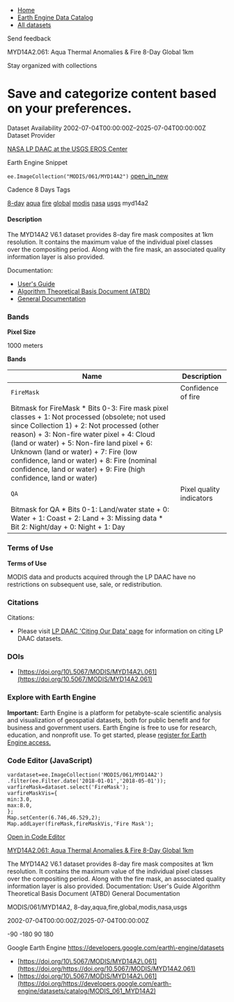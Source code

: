 



* [Home](https://developers.google.com/)
* [Earth Engine Data Catalog](https://developers.google.com/earth-engine/datasets)
* [All datasets](https://developers.google.com/earth-engine/datasets/catalog)





 
 
 Send feedback
 
 

MYD14A2\.061: Aqua Thermal Anomalies \& Fire 8\-Day Global 1km


 
 Stay organized with collections
 

 
 Save and categorize content based on your preferences.
================================================================================================================================================================








Dataset Availability
2002\-07\-04T00:00:00Z–2025\-07\-04T00:00:00Z
Dataset Provider


[NASA LP DAAC at the USGS EROS Center](https://doi.org/10.5067/MODIS/MYD14A2.061)



Earth Engine Snippet


`ee.ImageCollection("MODIS/061/MYD14A2")` 
[open\_in\_new](https://code.earthengine.google.com/?scriptPath=Examples:Datasets/MODIS/MODIS_061_MYD14A2)





Cadence
8 Days
Tags


[8\-day](/earth-engine/datasets/tags/8-day)
[aqua](/earth-engine/datasets/tags/aqua)
[fire](/earth-engine/datasets/tags/fire)
[global](/earth-engine/datasets/tags/global)
[modis](/earth-engine/datasets/tags/modis)
[nasa](/earth-engine/datasets/tags/nasa)
[usgs](/earth-engine/datasets/tags/usgs)
myd14a2








#### Description



The MYD14A2 V6\.1 dataset provides 8\-day fire mask composites
at 1km resolution. It contains the maximum value of the individual
pixel classes over the compositing period. Along with the fire
mask, an associated quality information layer is also provided.


Documentation:


* [User's Guide](https://lpdaac.usgs.gov/documents/88/MOD14_User_Guide_v6.pdf)
* [Algorithm Theoretical Basis Document (ATBD)](https://lpdaac.usgs.gov/documents/87/MOD14_ATBD.pdf)
* [General Documentation](https://ladsweb.modaps.eosdis.nasa.gov/filespec/MODIS/61/MYD14A2)





### Bands



**Pixel Size**
  
1000 meters



**Bands**




| Name | Description |
| --- | --- |
| `FireMask` | Confidence of fire |
| Bitmask for FireMask * Bits 0\-3: Fire mask pixel classes 	+ 1: Not processed (obsolete; not used since Collection 1\) 	+ 2: Not processed (other reason) 	+ 3: Non\-fire water pixel 	+ 4: Cloud (land or water) 	+ 5: Non\-fire land pixel 	+ 6: Unknown (land or water) 	+ 7: Fire (low confidence, land or water) 	+ 8: Fire (nominal confidence, land or water) 	+ 9: Fire (high confidence, land or water) | | | | | | | | | | | | | | | | | | | | | | | | | | | | | | | | | | | | | | | | | | | | | | | | | | | | | | | | | | | | | | | | | | | | | | | | | | | | | | | | | | | | | | | | | | | | | | | | | | | |
| `QA` | Pixel quality indicators |
| Bitmask for QA * Bits 0\-1: Land/water state 	+ 0: Water 	+ 1: Coast 	+ 2: Land 	+ 3: Missing data * Bit 2: Night/day 	+ 0: Night 	+ 1: Day | | | | | | | | | | | | | | | | | | | | | | | | | | | | | | | | | | | | | | | | | | | | | | | | | | | | | | | | | | | | | | | | | | | | | | | | | | | | | | | | | | | | | | | | | | | | | | | | | | | |




### Terms of Use


**Terms of Use**


MODIS data and products acquired through the LP DAAC
have no restrictions on subsequent use, sale, or redistribution.




### Citations



Citations:
* Please visit [LP DAAC 'Citing Our Data' page](https://lpdaac.usgs.gov/citing_our_data)
for information on citing LP DAAC datasets.





### DOIs


* [https://doi.org/10\.5067/MODIS/MYD14A2\.061](https://doi.org/10.5067/MODIS/MYD14A2.061)




### Explore with Earth Engine


**Important:** 
 Earth Engine is a platform for petabyte\-scale scientific analysis and visualization of
 geospatial datasets, both for public benefit and for business and government users.
 Earth Engine is free to use for research, education, and nonprofit use. To get started, please
 [register for Earth Engine access.](https://console.cloud.google.com/earth-engine)



### Code Editor (JavaScript)



```
vardataset=ee.ImageCollection('MODIS/061/MYD14A2')
.filter(ee.Filter.date('2018-01-01','2018-05-01'));
varfireMask=dataset.select('FireMask');
varfireMaskVis={
min:3.0,
max:8.0,
};
Map.setCenter(6.746,46.529,2);
Map.addLayer(fireMask,fireMaskVis,'Fire Mask');
```



[Open in Code Editor](https://code.earthengine.google.com/?scriptPath=Examples:Datasets/MODIS/MODIS_061_MYD14A2)


[MYD14A2\.061: Aqua Thermal Anomalies \& Fire 8\-Day Global 1km](/earth-engine/datasets/catalog/MODIS_061_MYD14A2)

The MYD14A2 V6\.1 dataset provides 8\-day fire mask composites at 1km resolution. It contains the maximum value of the individual pixel classes over the compositing period. Along with the fire mask, an associated quality information layer is also provided. Documentation: User's Guide Algorithm Theoretical Basis Document (ATBD) General Documentation

 MODIS/061/MYD14A2,
 8\-day,aqua,fire,global,modis,nasa,usgs

2002\-07\-04T00:00:00Z/2025\-07\-04T00:00:00Z



 \-90 \-180 90 180
 



Google Earth Engine
https://developers.google.com/earth\-engine/datasets

* [https://doi.org/10\.5067/MODIS/MYD14A2\.061](https://doi.org/https://doi.org/10.5067/MODIS/MYD14A2.061)
* [https://doi.org/10\.5067/MODIS/MYD14A2\.061](https://doi.org/https://developers.google.com/earth-engine/datasets/catalog/MODIS_061_MYD14A2)









